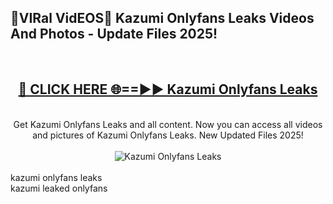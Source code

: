<h2>🔴VIRal VidEOS🔴 Kazumi Onlyfans Leaks Videos And Photos - Update Files 2025!</h2>
<br>
<div align="center">
<h2><a href="https://virallinks.top/odZfE0" rel="nofollow">🔴 CLICK HERE 🌐==►► Kazumi Onlyfans Leaks</a></h2>
<br>
Get Kazumi Onlyfans Leaks and all content. Now you can access all videos and pictures of Kazumi Onlyfans Leaks. New Updated Files 2025!
<br>
<br>
<a href="https://virallinks.top/odZfE0" rel="nofollow" data-target="animated-image.originalLink"><img src="https://i.imgur.com/dJHk4Zq.gif)" alt="Kazumi Onlyfans Leaks" style="max-width: 100%; display: inline-block;" data-target="animated-image.originalImage"></a>
</div>
<br>
kazumi onlyfans leaks<br>
kazumi leaked onlyfans